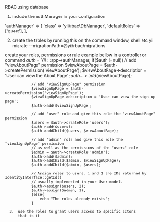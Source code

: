 RBAC using database
1. include the authManager in your configuration

 'authManager' => [
            'class' => 'yii\rbac\DbManager',
            'defaultRoles' => ['guest'],
        ],

2. create the tables by runnibg this on the command window, shell etc
   yii migrate --migrationPath=@yii/rbac/migrations

  create your roles, permissions or rule example bellow in a controller or command
  $auth = Yii::$app->authManager;
      	 		if($auth !=null){
      	    	// add "viewAboutPage" permission
      	    	$viewAboutPage = $auth->createPermission('viewAboutPage');
      	    	$viewAboutPage->description = 'User can view the About Page';
      	    	$auth->add($viewAboutPage);
      	 
      	    	// add "viewSignUpPage" permission
      	    	$viewSignUpPage = $auth->createPermission('viewSignUpPage');
      	    	$viewSignUpPage->description = 'User can view the sign up page';
      	    	$auth->add($viewSignUpPage);
      	 
      	    	// add "user" role and give this role the "viewAboutPage" permission
      	    	$users = $auth->createRole('users');
      	    	$auth->add($users);
      	    	$auth->addChild($users, $viewAboutPage);
      	 
      	    	// add "admin" role and give this role the "viewSignUpPage" permission
      	    	// as well as the permissions of the "usera" role
      	    	$admin = $auth->createRole('admin');
      	    	$auth->add($admin);
      	    	$auth->addChild($admin, $viewSignUpPage);
      	    	$auth->addChild($admin, $users);
      	 
      	    	// Assign roles to users. 1 and 2 are IDs returned by IdentityInterface::getId()
      	    	// usually implemented in your User model.
      	    	$auth->assign($users, 2);
      	    	$auth->assign($admin, 1);
      	 		}else{
      	 			echo "The roles already exists";
      	 		}
      	 		
      3.  use the roles to grant users access to specific actons
          that is it
